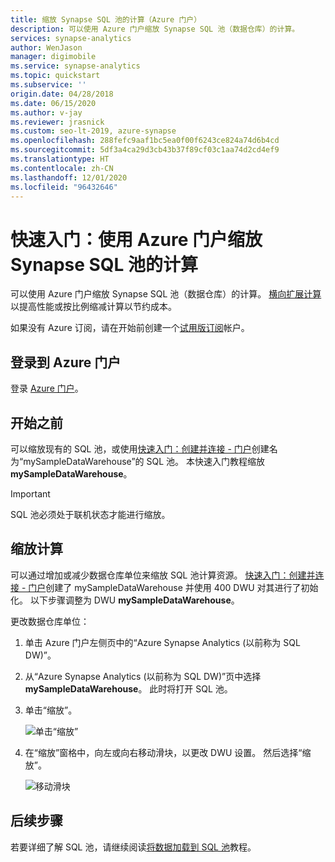 ```yaml
---
title: 缩放 Synapse SQL 池的计算（Azure 门户）
description: 可以使用 Azure 门户缩放 Synapse SQL 池（数据仓库）的计算。
services: synapse-analytics
author: WenJason
manager: digimobile
ms.service: synapse-analytics
ms.topic: quickstart
ms.subservice: ''
origin.date: 04/28/2018
ms.date: 06/15/2020
ms.author: v-jay
ms.reviewer: jrasnick
ms.custom: seo-lt-2019, azure-synapse
ms.openlocfilehash: 288fefc9aaf1bc5ea0f00f6243ce824a74d6b4cd
ms.sourcegitcommit: 5df3a4ca29d3cb43b37f89cf03c1aa74d2cd4ef9
ms.translationtype: HT
ms.contentlocale: zh-CN
ms.lasthandoff: 12/01/2020
ms.locfileid: "96432646"
---
```

# <a name="quickstart-scale-compute-for-synapse-sql-pool-with-the-azure-portal"></a>快速入门：使用 Azure 门户缩放 Synapse SQL 池的计算

可以使用 Azure 门户缩放 Synapse SQL 池（数据仓库）的计算。 [横向扩展计算](sql-data-warehouse-manage-compute-overview.md)以提高性能或按比例缩减计算以节约成本。 

如果没有 Azure 订阅，请在开始前创建一个[试用版订阅](https://www.microsoft.com/china/azure/index.html?fromtype=cn)帐户。

## <a name="sign-in-to-the-azure-portal"></a>登录到 Azure 门户

登录 [Azure 门户](https://portal.azure.cn/)。

## <a name="before-you-begin"></a>开始之前

可以缩放现有的 SQL 池，或使用[快速入门：创建并连接 - 门户](create-data-warehouse-portal.md)创建名为“mySampleDataWarehouse”的 SQL 池。 本快速入门教程缩放 **mySampleDataWarehouse**。

>[!IMPORTANT] 
>SQL 池必须处于联机状态才能进行缩放。 

## <a name="scale-compute"></a>缩放计算

可以通过增加或减少数据仓库单位来缩放 SQL 池计算资源。 [快速入门：创建并连接 - 门户](create-data-warehouse-portal.md)创建了 mySampleDataWarehouse 并使用 400 DWU 对其进行了初始化。 以下步骤调整为 DWU **mySampleDataWarehouse**。

更改数据仓库单位：

1. 单击 Azure 门户左侧页中的“Azure Synapse Analytics (以前称为 SQL DW)”。
2. 从“Azure Synapse Analytics (以前称为 SQL DW)”页中选择 **mySampleDataWarehouse**。 此时将打开 SQL 池。
3. 单击“缩放”。

    ![单击“缩放”](./media/quickstart-scale-compute-portal/click-scale.png)

2. 在“缩放”窗格中，向左或向右移动滑块，以更改 DWU 设置。 然后选择“缩放”。

    ![移动滑块](./media/quickstart-scale-compute-portal/scale-dwu.png)

## <a name="next-steps"></a>后续步骤
若要详细了解 SQL 池，请继续阅读[将数据加载到 SQL 池](load-data-from-azure-blob-storage-using-polybase.md)教程。 
